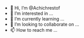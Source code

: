 - 👋 Hi, I’m @Achichrestof
- 👀 I’m interested in ...
- 🌱 I’m currently learning ...
- 💞️ I’m looking to collaborate on ...
- 📫 How to reach me ...

<!---
Achichrestof/Achichrestof is a ✨ special ✨ repository because its `README.md` (this file) appears on your GitHub profile.
You can click the Preview link to take a look at your changes.
--->
